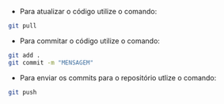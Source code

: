 - Para atualizar o código utilize o comando:

```sh
git pull
```

- Para commitar o código utilize o comando:

```sh
git add .
git commit -m "MENSAGEM"
```

- Para enviar os commits para o repositório utlize o comando:

```sh
git push
```
